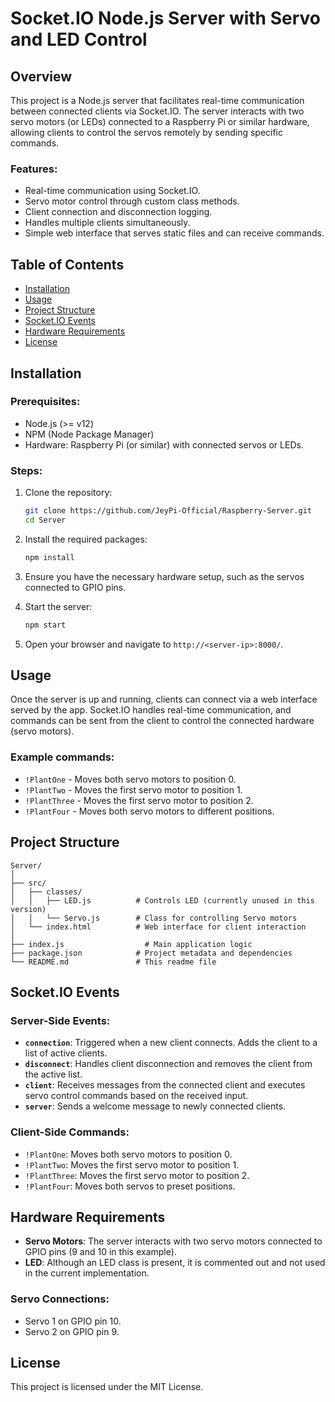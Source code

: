 # Socket.IO Node.js Server with Servo and LED Control

## Overview

This project is a Node.js server that facilitates real-time communication between connected clients via Socket.IO. The server interacts with two servo motors (or LEDs) connected to a Raspberry Pi or similar hardware, allowing clients to control the servos remotely by sending specific commands.

### Features:
- Real-time communication using Socket.IO.
- Servo motor control through custom class methods.
- Client connection and disconnection logging.
- Handles multiple clients simultaneously.
- Simple web interface that serves static files and can receive commands.

## Table of Contents

- [Installation](#installation)
- [Usage](#usage)
- [Project Structure](#project-structure)
- [Socket.IO Events](#socketio-events)
- [Hardware Requirements](#hardware-requirements)
- [License](#license)

## Installation

### Prerequisites:
- Node.js (>= v12)
- NPM (Node Package Manager)
- Hardware: Raspberry Pi (or similar) with connected servos or LEDs.

### Steps:

1. Clone the repository:
   ```bash
   git clone https://github.com/JeyPi-Official/Raspberry-Server.git
   cd Server
   ```

2. Install the required packages:
   ```bash
   npm install
   ```

3. Ensure you have the necessary hardware setup, such as the servos connected to GPIO pins.

4. Start the server:
   ```bash
   npm start
   ```

5. Open your browser and navigate to `http://<server-ip>:8000/`.

## Usage

Once the server is up and running, clients can connect via a web interface served by the app. Socket.IO handles real-time communication, and commands can be sent from the client to control the connected hardware (servo motors).

### Example commands:
- `!PlantOne` - Moves both servo motors to position 0.
- `!PlantTwo` - Moves the first servo motor to position 1.
- `!PlantThree` - Moves the first servo motor to position 2.
- `!PlantFour` - Moves both servo motors to different positions.

## Project Structure

```
Server/
│
├── src/
│   ├── classes/
│   │   ├── LED.js          # Controls LED (currently unused in this version)
│   │   └── Servo.js        # Class for controlling Servo motors
│   └── index.html          # Web interface for client interaction
│
├── index.js                  # Main application logic
├── package.json            # Project metadata and dependencies
└── README.md               # This readme file
```

## Socket.IO Events

### Server-Side Events:

- **`connection`**: Triggered when a new client connects. Adds the client to a list of active clients.
- **`disconnect`**: Handles client disconnection and removes the client from the active list.
- **`client`**: Receives messages from the connected client and executes servo control commands based on the received input.
- **`server`**: Sends a welcome message to newly connected clients.

### Client-Side Commands:
- `!PlantOne`: Moves both servo motors to position 0.
- `!PlantTwo`: Moves the first servo motor to position 1.
- `!PlantThree`: Moves the first servo motor to position 2.
- `!PlantFour`: Moves both servos to preset positions.

## Hardware Requirements

- **Servo Motors**: The server interacts with two servo motors connected to GPIO pins (9 and 10 in this example).
- **LED**: Although an LED class is present, it is commented out and not used in the current implementation.
  
### Servo Connections:
- Servo 1 on GPIO pin 10.
- Servo 2 on GPIO pin 9.

## License

This project is licensed under the MIT License.
